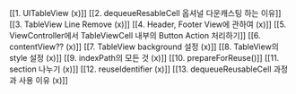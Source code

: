 [[1. UITableView (x)]]
[[2. dequeueResableCell 옵셔널 다운캐스팅 하는 이유]]
[[3. TableView Line Remove (x)]]
[[4. Header, Footer View에 관하여 (x)]]
[[5. ViewController에서 TableViewCell 내부의 Button Action 처리하기]]
[[6. contentView?? (x)]]
[[7. TableView background 설정 (x)]]
[[8. TableView의 style 설정 (x)]]
[[9. indexPath의 모든 것 (x)]]
[[10. prepareForReuse()]]
[[11. section 나누기 (x)]]
[[12. reuseIdentifier (x)]]
[[13. dequeueReusableCell 과정과 사용 이유 (x)]]